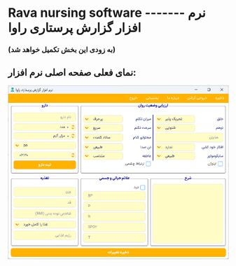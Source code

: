 # Rava nursing software ------- نرم افزار گزارش پرستاری راوا
### (به زودی این بخش تکمیل خواهد شد)
## نمای فعلی صفحه اصلی نرم افزار:
![image](preview.png)

